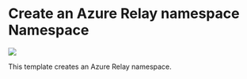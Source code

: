 # Create an Azure Relay namespace Namespace

<a href="https://portal.azure.com/#create/Microsoft.Template/uri/https%3A%2F%2Fraw.githubusercontent.com%2FTVDKoni%2Fazure-quickstart-templates%2Fmaster%2F101-azure-relay-create-namespace%2Fazuredeploy.json" target="_blank">
    <img src="http://azuredeploy.net/deploybutton.png"/>
</a>

This template creates an Azure Relay namespace.